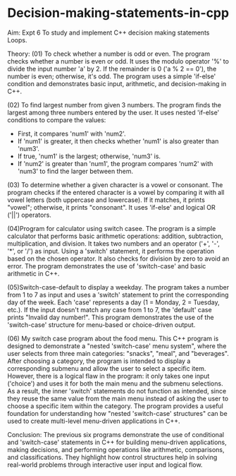 # Decision-making-statements-in-cpp
Aim: Expt 6	To study and implement C++ decision making statements Loops.

Theory: 
(01) To check whether a number is odd or even. The program checks whether a number is even or odd. It uses the modulo operator '%' to divide the input number 'a' by 2. If the remainder is 0 ('a % 2 == 0'), the number is even; otherwise, it's odd. The program uses a simple 'if-else' condition and demonstrates basic input, arithmetic, and decision-making in C++.

(02) To find largest number from given 3 numbers. The program finds the largest among three numbers entered by the user. It uses nested 'if-else' conditions to compare the values:
- First, it compares 'num1' with 'num2'.
- If 'num1' is greater, it then checks whether 'num1' is also greater than 'num3'.
- If true, 'num1' is the largest; otherwise, 'num3' is.
- If 'num2' is greater than 'num1', the program compares 'num2' with 'num3' to find the larger between them.
  
(03) To determine whether  a given character is a vowel or consonant. The program checks if the entered character is a vowel by comparing it with all vowel letters (both uppercase and lowercase). If it matches, it prints "vowel"; otherwise, it prints "consonant". It uses 'if-else' and logical OR ('||') operators.

(04)Program for calculator using switch casee. The program is a simple calculator that performs basic arithmetic operations: addition, subtraction, multiplication, and division. It takes two numbers and an operator ('+', '-', '*', or '/') as input. Using a 'switch' statement, it performs the operation based on the chosen operator. It also checks for division by zero to avoid an error. The program demonstrates the use of 'switch-case' and basic arithmetic in C++.

(05)Switch-case-default to display a weekday. The program takes a number from 1 to 7 as input and uses a 'switch' statement to print the corresponding day of the week. Each 'case' represents a day (1 = Monday, 2 = Tuesday, etc.). If the input doesn't match any case from 1 to 7, the 'default' case prints "Invalid day number!". This program demonstrates the use of the 'switch-case' structure for menu-based or choice-driven output.

(06) My switch case program about the food menu.
This C++ program is designed to demonstrate a "nested 'switch-case' menu system", where the user selects from three main categories: "snacks", "meal", and "beverages". After choosing a category, the program is intended to display a corresponding submenu and allow the user to select a specific item. However, there is a logical flaw in the program: it only takes one input ('choice') and uses it for both the main menu and the submenu selections. As a result, the inner 'switch' statements do not function as intended, since they reuse the same value from the main menu instead of asking the user to choose a specific item within the category. The program provides a useful foundation for understanding how "nested 'switch-case' structures" can be used to create multi-level menu-driven applications in C++.

Conclusion: The previous six programs demonstrate the use of conditional and 'switch-case' statements in C++ for building menu-driven applications, making decisions, and performing operations like arithmetic, comparisons, and classifications. They highlight how control structures help in solving real-world problems through interactive user input and logical flow.

